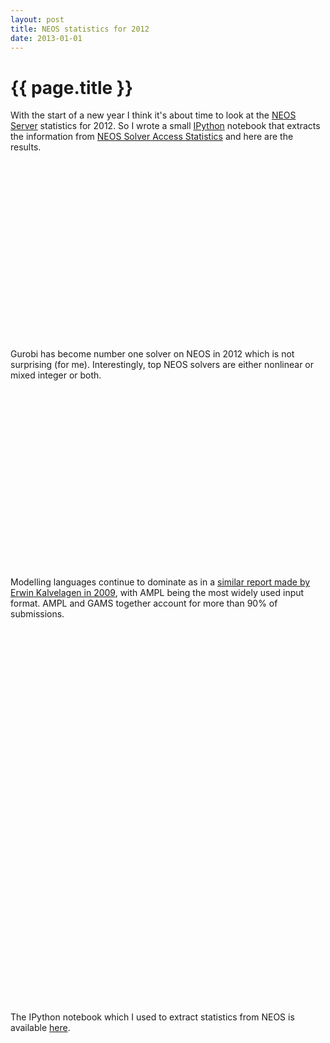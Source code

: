 ```yaml
---
layout: post
title: NEOS statistics for 2012
date: 2013-01-01
---
```


{{ page.title }}
================

With the start of a new year I think it's about time to look at the
[NEOS Server](http://www.neos-server.org/neos/) statistics for 2012.
So I wrote a small [IPython](http://ipython.org/) notebook that
extracts the information from
[NEOS Solver Access Statistics](http://www.neos-server.org/neos/report.html)
and here are the results.

<div style="width: 500px; height: 300px" id="solver_chart">
</div>
Gurobi has become number one solver on NEOS in 2012 which is not
surprising (for me). Interestingly, top NEOS solvers are either nonlinear
or mixed integer or both. 

<div style="width: 500px; height: 300px" id="input_chart">
</div>

Modelling languages continue to dominate as in a
[similar report made by Erwin Kalvelagen in 2009](http://yetanothermathprogrammingconsultant.blogspot.com/2009/11/neos-statistics.html),
with AMPL being the most widely used input format.
AMPL and GAMS together account for more than 90% of submissions.

<div style="width: 500px; height: 300px" id="category_chart">
</div>

<div style="width: 500px; height: 300px" id="interface_chart">
</div>

The IPython notebook which I used to extract statistics from NEOS
is available [here](https://github.com/vitaut/neos-stats).

<script type="text/javascript">
google.load("visualization", "1", {packages:["corechart"]});
google.setOnLoadCallback(drawChart);
function drawChart() {
var data = new google.visualization.DataTable();
data.addColumn('string', 'Solver');
data.addColumn('number', 'Number of Submissions');
data.addRows([
  ['Gurobi', {v: 59248, f: "59248 (16.78%)"}],
  ['MINOS', {v: 31191, f: "31191 (8.83%)"}],
  ['CONOPT', {v: 27640, f: "27640 (7.83%)"}],
  ['SBB', {v: 20082, f: "20082 (5.69%)"}],
  ['KNITRO', {v: 19145, f: "19145 (5.42%)"}],
  ['XpressMP', {v: 17426, f: "17426 (4.94%)"}],
  ['MINTO', {v: 15525, f: "15525 (4.40%)"}],
  ['SNOPT', {v: 14738, f: "14738 (4.17%)"}],
  ['Bonmin', {v: 12928, f: "12928 (3.66%)"}],
  ['Ipopt', {v: 12558, f: "12558 (3.56%)"}]
]);
var chart = new google.visualization.ColumnChart(document.getElementById('solver_chart'));
chart.draw(data, {title: 'Top 10 Solvers'}); 

data = new google.visualization.DataTable();
data.addColumn('string', 'Input');
data.addColumn('number', 'Number of Submissions');
data.addRows([
  ['AMPL', {v: 200831, f: "200831 (56.88%)"}],
  ['GAMS', {v: 121334, f: "121334 (34.36%)"}],
  ['SPARSE_SDPA', {v: 7438, f: "7438 (2.11%)"}],
  ['MPS', {v: 4650, f: "4650 (1.32%)"}],
  ['Fortran', {v: 3715, f: "3715 (1.05%)"}],
  ['MOSEL', {v: 3317, f: "3317 (0.94%)"}],
  ['TSP', {v: 3042, f: "3042 (0.86%)"}],
  ['CPLEX', {v: 3003, f: "3003 (0.85%)"}],
  ['C', {v: 2514, f: "2514 (0.71%)"}],
  ['MATLAB_BINARY', {v: 1489, f: "1489 (0.42%)"}]
]);
chart = new google.visualization.ColumnChart(document.getElementById('input_chart'));
chart.draw(data, {title: 'Top 10 Inputs'});

data = new google.visualization.DataTable();
data.addColumn('string', 'Category');
data.addColumn('number', 'Number of Submissions');
data.addRows([
  ['nco', {v: 92930, f: "92930 (26.32%)"}],
  ['milp', {v: 86483, f: "86483 (24.49%)"}],
  ['minco', {v: 60554, f: "60554 (17.15%)"}],
  ['lp', {v: 41627, f: "41627 (11.79%)"}],
  ['kestrel', {v: 26295, f: "26295 (7.45%)"}],
  ['cp', {v: 11542, f: "11542 (3.27%)"}],
  ['go', {v: 10464, f: "10464 (2.96%)"}],
  ['sdp', {v: 9428, f: "9428 (2.67%)"}],
  ['bco', {v: 4413, f: "4413 (1.25%)"}],
  ['co', {v: 3049, f: "3049 (0.86%)"}]
]);
chart = new google.visualization.ColumnChart(document.getElementById('category_chart'));
chart.draw(data, {title: 'Top 10 Categories'});

data = new google.visualization.DataTable();
data.addColumn('string', 'Interface');
data.addColumn('number', 'Number of Submissions');
data.addRows([
  ['Web', {v: 234757, f: "234757 (66.49%)"}],
  ['XML-RPC', {v: 88334, f: "88334 (25.02%)"}],
  ['kestrel', {v: 26294, f: "26294 (7.45%)"}],
  ['Web Example', {v: 2693, f: "2693 (0.76%)"}],
  ['email', {v: 533, f: "533 (0.15%)"}],
  ['JAVA Submission Tool', {v: 480, f: "480 (0.14%)"}]
]);
chart = new google.visualization.ColumnChart(document.getElementById('interface_chart'));
chart.draw(data, {title: 'Interfaces'});
}
</script>
